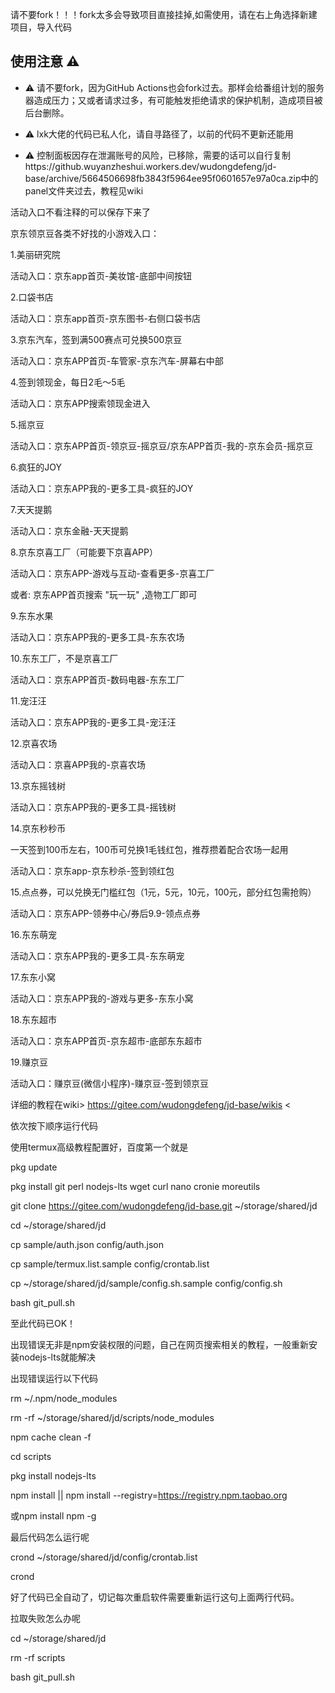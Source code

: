请不要fork！！！fork太多会导致项目直接挂掉,如需使用，请在右上角选择新建项目，导入代码
## 使用注意 :warning:

- :warning: 请不要fork，因为GitHub Actions也会fork过去。那样会给番组计划的服务器造成压力；又或者请求过多，有可能触发拒绝请求的保护机制，造成项目被后台删除。

- :warning: lxk大佬的代码已私人化，请自寻路径了，以前的代码不更新还能用

- :warning: 控制面板因存在泄漏账号的风险，已移除，需要的话可以自行复制https://github.wuyanzheshui.workers.dev/wudongdefeng/jd-base/archive/5664506698fb3843f5964ee95f0601657e97a0ca.zip中的panel文件夹过去，教程见wiki

活动入口不看注释的可以保存下来了

京东领京豆各类不好找的小游戏入口：

1.美丽研究院

活动入口：京东app首页-美妆馆-底部中间按钮

2.口袋书店

活动入口：京东app首页-京东图书-右侧口袋书店

3.京东汽车，签到满500赛点可兑换500京豆

活动入口：京东APP首页-车管家-京东汽车-屏幕右中部

4.签到领现金，每日2毛～5毛

活动入口：京东APP搜索领现金进入

5.摇京豆

活动入口：京东APP首页-领京豆-摇京豆/京东APP首页-我的-京东会员-摇京豆

6.疯狂的JOY

活动入口：京东APP我的-更多工具-疯狂的JOY

7.天天提鹅

活动入口：京东金融-天天提鹅

8.京东京喜工厂（可能要下京喜APP）

活动入口：京东APP-游戏与互动-查看更多-京喜工厂

或者: 京东APP首页搜索 "玩一玩" ,造物工厂即可

9.东东水果

活动入口：京东APP我的-更多工具-东东农场

10.东东工厂，不是京喜工厂

活动入口：京东APP首页-数码电器-东东工厂

11.宠汪汪

活动入口：京东APP我的-更多工具-宠汪汪

12.京喜农场

活动入口：京喜APP我的-京喜农场

13.京东摇钱树 

活动入口：京东APP我的-更多工具-摇钱树

14.京东秒秒币

一天签到100币左右，100币可兑换1毛钱红包，推荐攒着配合农场一起用

活动入口：京东app-京东秒杀-签到领红包

15.点点券，可以兑换无门槛红包（1元，5元，10元，100元，部分红包需抢购）

活动入口：京东APP-领券中心/券后9.9-领点点券

16.东东萌宠

活动入口：京东APP我的-更多工具-东东萌宠

17.东东小窝

活动入口：京东APP我的-游戏与更多-东东小窝

18.东东超市

活动入口：京东APP首页-京东超市-底部东东超市

19.赚京豆

活动入口：赚京豆(微信小程序)-赚京豆-签到领京豆

  详细的教程在wiki> https://gitee.com/wudongdefeng/jd-base/wikis <

  依次按下顺序运行代码  

  
  使用termux高级教程配置好，百度第一个就是  

  pkg update  

  pkg install git perl nodejs-lts wget curl nano cronie moreutils  

  git clone https://gitee.com/wudongdefeng/jd-base.git ~/storage/shared/jd  

  cd  ~/storage/shared/jd  

  cp sample/auth.json config/auth.json  

  cp sample/termux.list.sample config/crontab.list  

  cp ~/storage/shared/jd/sample/config.sh.sample config/config.sh  

  bash git_pull.sh  

  至此代码已OK！  

  
  

 出现错误无非是npm安装权限的问题，自己在网页搜索相关的教程，一般重新安装nodejs-lts就能解决
 
 出现错误运行以下代码

 rm ~/.npm/node_modules
  
 rm -rf ~/storage/shared/jd/scripts/node_modules
 
 npm cache clean -f
  
 cd scripts

 pkg install nodejs-lts

 npm install || npm install --registry=https://registry.npm.taobao.org
 
 或npm install npm -g
   

 最后代码怎么运行呢  

 crond ~/storage/shared/jd/config/crontab.list
  
 crond
 
 好了代码已全自动了，切记每次重启软件需要重新运行这句上面两行代码。


拉取失败怎么办呢

cd  ~/storage/shared/jd

rm -rf scripts

bash git_pull.sh
  

 
 



